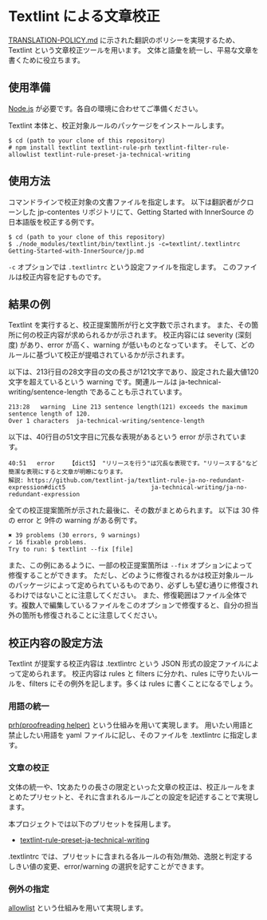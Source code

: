 # Textlint による文章校正

[TRANSLATION-POLICY.md](https://github.com/InnerSourceCommons/japanese-contents/blob/main/TRANSLATION-POLICY.md) に示された翻訳のポリシーを実現するため、Textlint という文章校正ツールを用います。
文体と語彙を統一し、平易な文章を書くために役立ちます。

## 使用準備

[Node.js](https://nodejs.dev/) が必要です。各自の環境に合わせてご準備ください。

Textlint 本体と、校正対象ルールのパッケージをインストールします。

```
$ cd (path to your clone of this repository)
# npm install textlint textlint-rule-prh textlint-filter-rule-allowlist textlint-rule-preset-ja-technical-writing
```

## 使用方法

コマンドラインで校正対象の文書ファイルを指定します。
以下は翻訳者がクローンした jp-contentes リポジトリにて、Getting Started with InnerSource の日本語版を校正する例です。

```
$ cd (path to your clone of this repository)
$ ./node_modules/textlint/bin/textlint.js -c=textlint/.textlintrc Getting-Started-with-InnerSource/jp.md
```

`-c` オプションでは `.textlintrc` という設定ファイルを指定します。
このファイルは校正内容を記すものです。

## 結果の例

Textlint を実行すると、校正提案箇所が行と文字数で示されます。
また、その箇所に何の校正内容が求められるかが示されます。
校正内容には severity (深刻度) があり、error が高く、warning が低いものとなっています。
そして、どのルールに基づいて校正が提唱されているかが示されます。

以下は、213行目の28文字目の文の長さが121文字であり、設定された最大値120文字を超えているという warning です。関連ルールは ja-technical-writing/sentence-length であることも示されています。

```
213:28   warning  Line 213 sentence length(121) exceeds the maximum sentence length of 120.
Over 1 characters  ja-technical-writing/sentence-length
```

以下は、40行目の51文字目に冗長な表現があるという error が示されています。

```
40:51   error    【dict5】 "リリースを行う"は冗長な表現です。"リリースする"など簡潔な表現にすると文章が明瞭になります。
解説: https://github.com/textlint-ja/textlint-rule-ja-no-redundant-expression#dict5                        ja-technical-writing/ja-no-redundant-expression
```

全ての校正提案箇所が示された最後に、その数がまとめられます。
以下は 30 件の error と 9件の warning がある例です。

```
✖ 39 problems (30 errors, 9 warnings)
✓ 16 fixable problems.
Try to run: $ textlint --fix [file]
```

また、この例にあるように、一部の校正提案箇所は `--fix` オプションによって修復することができます。
ただし、どのように修復されるかは校正対象ルールのパッケージによって定められているものであり、必ずしも望む通りに修復されるわけではないことに注意してください。
また、修復範囲はファイル全体です。複数人で編集しているファイルをこのオプションで修復すると、自分の担当外の箇所も修復されることに注意してください。

## 校正内容の設定方法

Textlint が提案する校正内容は .textlintrc という JSON 形式の設定ファイルによって定められます。
校正内容は rules と filters に分かれ、rules に守りたいルールを、filters にその例外を記します。多くは rules に書くことになるでしょう。

### 用語の統一

[prh(proofreading helper)](https://github.com/textlint-rule/textlint-rule-prh) という仕組みを用いて実現します。
用いたい用語と禁止したい用語を yaml ファイルに記し、そのファイルを .textlintrc に指定します。

### 文章の校正

文体の統一や、1文あたりの長さの限定といった文章の校正は、校正ルールをまとめたプリセットと、それに含まれるルールごとの設定を記述することで実現します。

本プロジェクトでは以下のプリセットを採用します。

* [textlint-rule-preset-ja-technical-writing](https://github.com/textlint-ja/textlint-rule-preset-ja-technical-writing)

.textlintrc では、プリセットに含まれる各ルールの有効/無効、逸脱と判定するしきい値の変更、error/warning の選択を記すことができます。

### 例外の指定

[allowlist](https://github.com/textlint/textlint-filter-rule-allowlist) という仕組みを用いて実現します。
